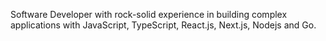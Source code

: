 Software Developer with rock-solid experience in building complex applications with JavaScript, TypeScript, React.js, Next.js, Nodejs and Go.
